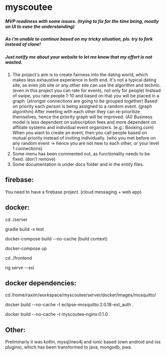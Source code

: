 # myscoutee

##### MVP readiness with some issues. (trying to fix for the time being, mostly on UI to ease the understanding)
##### As i'm unable to continue based on my tricky situation, pls. try to fork instead of clone!
##### Just notify me about your website to let me know that my effort is not wasted.

1) The project's aim is to create fairness into the dating world, which makes less exhaustive experience in both end.
   It's not a typical dating site, as even job site or any other site can use the algorithm and technic.
   (even in this project you can rate for events, not only for people)
   Instead of swipe, you rate people 1-10 and based on that you will be placed in a graph.
   (stronger connections are going to be grouped together)
   Based on priority each person is being assigned to a random event. (graph algorithm)
   After meeting with each other they can re-prioritize themselves, hence the priority graph will be improved. (AI)
   Business model is less dependent on subscription fees and more dependent on affiliate systems and individual event organizers. (e.g.: Booking.com)
   When you want to create an event, then you call people based on mutual priority instead of inviting individually. (who you met before on any random event -> hence you are not new to each other, or your level 1 connections)
2) Some menu has been commented out, as functionality needs to be fixed. (don't remove)
3) Some documentation is under docs folder and in the entity files.



firebase:
---------

You need to have a firebase project. (cloud messaging + web app)

docker:
-------
cd ./server

gradle build -x test

docker-compose build --no-cache (build context)

docker-compose up


cd ./frontend

ng serve --ssl

docker dependencies:
--------------------

cd /home/raxim/workspace/myscoutee/server/docker/images/mosquitto/

docker build --no-cache -t eclipse-mosquitto:2.0.18-ext_auth .

docker build --no-cache -t myscoutee-nginx:0.1.0 .

Other:
------

Preliminarly it was kotlin, mysql/neo4j and ionic based (own android and ios plugins), which has been transformed to java, mongodb, pwa.
